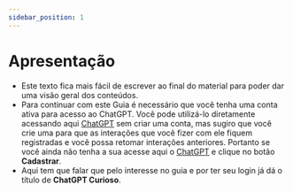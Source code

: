 ```yaml
---
sidebar_position: 1
---
```


# Apresentação
- Este texto fica mais fácil de escrever ao final do material para poder dar uma visão geral dos conteúdos.
- Para continuar com este Guia é necessário que você tenha uma conta ativa para acesso ao ChatGPT. Você pode utilizá-lo diretamente acessando aqui [ChatGPT](chatgpt.com) sem criar uma conta, mas sugiro que você crie uma para que as interações que você fizer com ele fiquem registradas e você possa retomar interações anteriores. Portanto se você ainda não tenha a sua acesse aqui o [ChatGPT](chatgpt.com) e clique no botão **Cadastrar**.
- Aqui tem que falar que pelo interesse no guia e por ter seu login já dá o título de **ChatGPT Curioso**.

